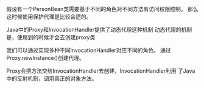 假设有一个PersonBean类需要基于不同的角色对不同方法有访问权限控制。
那么这时候使用保护代理是比较合适的。

Java中的Proxy和InvocationHandler提供了动态代理这种机制
动态代理的机制是，使用到的时候才会去创建proxy类

我们可以通过实现多种不同InvocationHandler对应不同的角色。
通过Proxy.newInstance()创建代理。

Proxy会把方法交给InvocationHandler去创建，InvocationHandler利用
了Java中的反射机制，调用真正的对象方法。

